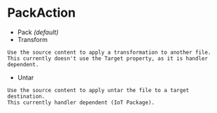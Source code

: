 # PackAction

- Pack *(default)*
- Transform
```
Use the source content to apply a transformation to another file.
This currently doesn't use the Target property, as it is handler dependent.
```
- Untar
```
Use the source content to apply untar the file to a target destination.
This currently handler dependent (IoT Package).
```